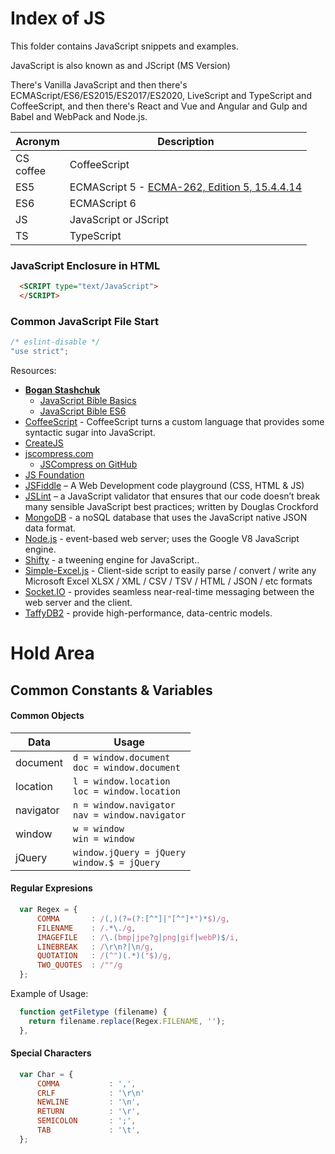# Index of JS

This folder contains JavaScript snippets and examples.

JavaScript is also known as  and JScript (MS Version)  

There's Vanilla JavaScript and then there's ECMAScript/ES6/ES2015/ES2017/ES2020, LiveScript and TypeScript and CoffeeScript, and then there's React and Vue and Angular and Gulp and Babel and WebPack and Node.js.  

| Acronym | Description |  
| --- | --- |  
| CS <BR> coffee | CoffeeScript |  
| ES5 | ECMAScript 5 - [ECMA-262, Edition 5, 15.4.4.14](http://es5.github.io/#x15.4.4.14) |  
| ES6 | ECMAScript 6 |  
| JS | JavaScript or JScript |  
| TS | TypeScript |  

### JavaScript Enclosure in HTML
```html
  <SCRIPT type="text/JavaScript">
  </SCRIPT>
```

### Common JavaScript File Start
```javascript  
/* eslint-disable */  
"use strict";  
```  

Resources:
- [**Bogan Stashchuk**](https://github.com/bstashchuk/)  
  - [JavaScript Bible Basics](https://github.com/bstashchuk/JavaScript-Bible-Basics.git)
  - [JavaScript Bible ES6]( https://github.com/bstashchuk/JavaScript-Bible-ES6.git) 
- [CoffeeScript](http://coffeescript.org/) - CoffeeScript turns a custom language that provides some syntactic sugar into JavaScript.
- [CreateJS](http://createjs.com/) 
- [jscompress.com](http://jscompress.com)
  - [JSCompress on GitHub]( https://github.com/circlecell/jscompress.com.git) 
- [JS Foundation](https://js.foundation) 
- [JSFiddle](http://jsfiddle.net/) – A Web Development code playground (CSS, HTML & JS)  
- [JSLint]() – a JavaScript validator that ensures that our code doesn’t break many sensible JavaScript best practices; written by Douglas Crockford
- [MongoDB]() - a noSQL database that uses the JavaScript native JSON data format.
- [Node.js]() - event-based web server; uses the Google V8 JavaScript engine.
- [Shifty](http://jeremyckahn.github.io/shifty) - a tweening engine for JavaScript..
- [Simple-Excel.js](https://github.com/faisalman/simple-excel-js) - Client-side script to easily parse / convert / write any Microsoft Excel XLSX / XML / CSV / TSV / HTML / JSON / etc formats  
- [Socket.IO]() - provides seamless near-real-time messaging between the web server and the client.
- [TaffyDB2]() - provide high-performance, data-centric models.

# Hold Area

## Common Constants & Variables

#### Common Objects
| Data | Usage |
|  ---- | ----|
| document | ```d = window.document``` <BR> ```doc = window.document``` |
| location | ```l = window.location ```<BR> ```loc = window.location``` |
| navigator | ```n = window.navigator``` <BR> ```nav = window.navigator``` |
| window | ```w = window``` <BR> ```win = window``` |
| jQuery | ```window.jQuery = jQuery``` <BR> ```window.$ = jQuery``` |


#### Regular Expresions
```javascript
  var Regex = {
      COMMA       : /(,)(?=(?:[^"]|"[^"]*")*$)/g,
      FILENAME    : /.*\./g,
      IMAGEFILE   : /\.(bmp|jpe?g|png|gif|webP)$/i,
      LINEBREAK   : /\r\n?|\n/g,
      QUOTATION   : /(^")(.*)("$)/g,
      TWO_QUOTES  : /""/g
  };
```
Example of Usage:
```javascript
  function getFiletype (filename) {
    return filename.replace(Regex.FILENAME, '');
  },
```

#### Special Characters
```javascript
  var Char = {
      COMMA           : ',',
      CRLF            : '\r\n'
      NEWLINE         : '\n',
      RETURN          : '\r',
      SEMICOLON       : ';',
      TAB             : '\t',
  };
```
